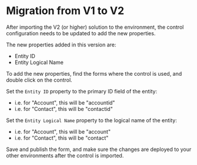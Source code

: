 # Migration from V1 to V2

After importing the V2 (or higher) solution to the environment, the control 
configuration needs to be updated to add the new properties.

The new properties added in this version are:
- Entity ID
- Entity Logical Name

To add the new properties, find the forms where the control is used, and double 
click on the control.

Set the `Entity ID` property to the primary ID field of the entity:
- i.e. for "Account", this will be "accountid"
- i.e. for "Contact", this will be "contactid"

Set the `Entity Logical Name` property to the logical name of the entity:
- i.e. for "Account", this will be "account"
- i.e. for "Contact", this will be "contact"

Save and publish the form, and make sure the changes are deployed to your other 
environments after the control is imported.